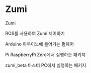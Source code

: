 # Zumi
Zumi

ROS를 사용하여 Zumi 제어하기

Arduino
아두이노에 들어가는 펌웨어

Pi 
RaspberryPi Zero에서 실행하는 패키지

zumi_beta
마스터 PC에서 실행하는 패키지
